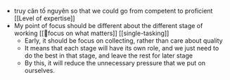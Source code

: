 - truy căn tố nguyên so that we could go from competent to proficient [[Level of expertise]]
- My point of focus should be different about the different stage of working [[🌱focus on what matters]] [[single-tasking]]
    - Early, it should be focus on collecting, rather than care about quality
    - It means that each stage will have its own role, and we just need to do the best in that stage, and leave the rest for later stage
    - By this, it will reduce the unnecessary pressure that we put on ourselves. 
